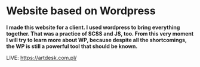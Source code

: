 # Website based on Wordpress

**I made this website for a client. I used wordpress to bring everything together. That was a practice of SCSS and JS, too. From this very moment I will try to learn more about WP, because despite all the shortcomings, the WP is still a powerful tool that should be known.**

LIVE: https://artdesk.com.pl/

